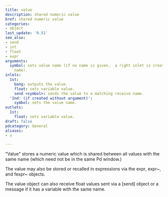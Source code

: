 ```yaml
---
title: value
description: shared numeric value
bref: shared numeric value
categories:
- object
last_update: '0.51'
see_also:
- send
- int
- float
- expr
arguments:
  symbol: sets value name (if no name is given,  a right inlet is created to set the
    name).
inlets:
  1st:
    bang: outputs the value.
    float: sets variable value.
    send <symbol>: sends the value to a matching receive name.
  '2nd: (if created without argument)':
    symbol: sets the value name.
outlets:
  1st:
    float: sets variable value.
draft: false
pdcategory: General
aliases:
- v

---
```

"Value" stores a numeric value which is shared between all values with the same name (which need not be in the same Pd window.)

The value may also be stored or recalled in expressions via the expr, expr~, and fexpr~ objects.

The value object can also receive float values sent via a [send] object or a message if it has a variable with the same name.
